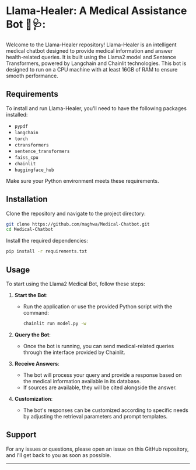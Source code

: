 # Llama-Healer: A Medical Assistance Bot 🤖🩺:

Welcome to the Llama-Healer repository! Llama-Healer is an intelligent medical chatbot designed to provide medical information and answer health-related queries. It is built using the Llama2 model and Sentence Transformers, powered by Langchain and Chainlit technologies. This bot is designed to run on a CPU machine with at least 16GB of RAM to ensure smooth performance.

## Requirements

To install and run Llama-Healer, you'll need to have the following packages installed:

- `pypdf`
- `langchain`
- `torch`
- `ctransformers`
- `sentence_transformers`
- `faiss_cpu`
- `chainlit`
- `huggingface_hub`

Make sure your Python environment meets these requirements.

## Installation

Clone the repository and navigate to the project directory:

```bash
git clone https://github.com/maghwa/Medical-Chatbot.git
cd Medical-Chatbot
```

Install the required dependencies:

```bash
pip install -r requirements.txt
```

## Usage

To start using the Llama2 Medical Bot, follow these steps:

1. **Start the Bot**:
   - Run the application or use the provided Python script with the command:
     ```bash
     chainlit run model.py -w
     ```

2. **Query the Bot**:
   - Once the bot is running, you can send medical-related queries through the interface provided by Chainlit.

3. **Receive Answers**:
   - The bot will process your query and provide a response based on the medical information available in its database.
   - If sources are available, they will be cited alongside the answer.

4. **Customization**:
   - The bot's responses can be customized according to specific needs by adjusting the retrieval parameters and prompt templates.

## Support

For any issues or questions, please open an issue on this GitHub repository, and I'll get back to you as soon as possible.


---

